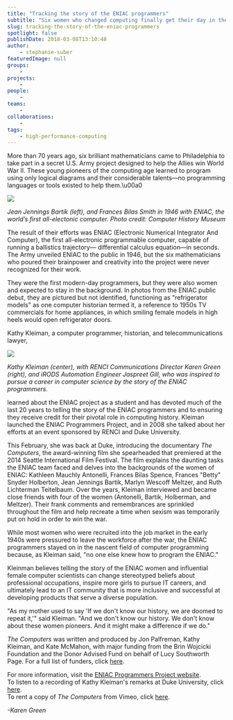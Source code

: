 ```yaml
---
title: "Tracking the story of the ENIAC programmers"
subtitle: "Six women who changed computing finally get their day in the spotlight."
slug: tracking-the-story-of-the-eniac-programmers
spotlight: false
publishDate: 2018-03-08T13:10:48
author:
    - stephanie-suber
featuredImage: null
groups:
    - 
projects:
    - 
people:
    - 
teams: 
    - 
collaborations:
    - 
tags:
    - high-performance-computing
---
```


More than 70 years ago, six brilliant mathematicians came to Philadelphia to take part in a secret U.S. Army project designed to help the Allies win World War II. These young pioneers of the computing age learned to program using only logical diagrams and their considerable talents—no programming languages or tools existed to help them.\u00a0

![](https://renci.org/wp-content/uploads/2018/03/ENIAC.jpg)

_Jean Jennings Bartik (left), and Frances Bilas Smith in 1946 with ENIAC, the world’s first all-electonic computer. Photo credit: Computer History Museum_

The result of their efforts was ENIAC (Electronic Numerical Integrator And Computer), the first all-electronic programmable computer, capable of running a ballistics trajectory— differential calculus equation—in seconds. The Army unveiled ENIAC to the public in 1946, but the six mathematicians who poured their brainpower and creativity into the project were never recognized for their work.

They were the first modern-day programmers, but they were also women and expected to stay in the background. In photos from the ENIAC public debut, they are pictured but not identified, functioning as "refrigerator models" as one computer historian termed it, a reference to 1950s TV commercials for home appliances, in which smiling female models in high heels would open refrigerator doors.

Kathy Kleiman, a computer programmer, historian, and telecommunications lawyer,

![](https://renci.org/wp-content/uploads/2018/03/IMG_0725-300x225.jpg)

_Kathy Kleiman (center), with RENCI Communications Director Karen Green (right), and iRODS Automation Engineer Jaspreet Gill, who was inspired to pursue a career in computer science by the story of the ENIAC programmers._

learned about the ENIAC project as a student and has devoted much of the last 20 years to telling the story of the ENIAC programmers and to ensuring they receive credit for their pivotal role in computing history. Kleiman launched the ENIAC Programmers Project, and in 2008 she talked about her efforts at an event sponsored by RENCI and Duke University.

This February, she was back at Duke, introducing the documentary _The Computers_, the award-winning film she spearheaded that premiered at the 2014 Seattle International Film Festival. The film explains the daunting tasks the ENIAC team faced and delves into the backgrounds of the women of ENIAC: Kathleen Mauchly Antonelli, Frances Bilas Spence, Frances "Betty" Snyder Holberton, Jean Jennings Bartik, Marlyn Wescoff Meltzer, and Ruth Lichterman Teitelbaum. Over the years, Kleiman interviewed and became close friends with four of the women (Antonelli, Bartik, Holberman, and Meltzer). Their frank comments and remembrances are sprinkled throughout the film and help recreate a time when sexism was temporarily put on hold in order to win the war.

While most women who were recruited into the job market in the early 1940s were pressured to leave the workforce after the war, the ENIAC programmers stayed on in the nascent field of computer programming because, as Kleiman said, "no one else knew how to program the ENIAC."

Kleinman believes telling the story of the ENIAC women and influential female computer scientists can change stereotyped beliefs about professional occupations, inspire more girls to pursue IT careers, and ultimately lead to an IT community that is more inclusive and successful at developing products that serve a diverse population.

"As my mother used to say 'If we don't know our history, we are doomed to repeat it,'" said Kleiman. "And we don't know our history. We don't know about these women pioneers. And it might make a difference if we do."

_The Computers_ was written and produced by Jon Palfreman, Kathy Kleiman, and Kate McMahon, with major funding from the Brin Wojcicki Foundation and the Donor Advised Fund on behalf of Lucy Southworth Page. For a full list of funders, click [here](http://eniacprogrammers.org/documentary-info/credits-sponsors/full-funder-credits/)_._

For more information, visit the [ENIAC Programmers Project website](http://eniacprogrammers.org/).  
To listen to a recording of Kathy Kleiman's remarks at Duke University, click [here](https://sites.duke.edu/training/2018/03/05/shaking_up_computer_history_followup/).  
To rent a copy of _The Computers_ from Vimeo, click [here](https://vimeo.com/ondemand/eniac6).

_-Karen Green_
